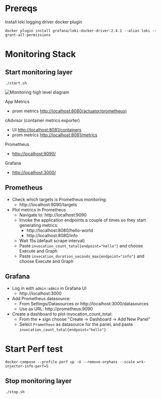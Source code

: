 # Prereqs
Install loki logging driver docker plugin
```
docker plugin install grafana/loki-docker-driver:2.4.1 --alias loki --grant-all-permissions
```

# Monitoring Stack

## Start monitoring layer
```
./start.sh
```

![Monitoring high level diagram](./docs/high-level-monitoring-diagram.png "Monitoring high level diagram")

App Metrics
- prom metrics [http://localhost:8080/actuator/prometheus)](http://localhost:8080/actuator/prometheus)

cAdvisor (container metrics exporter)
- UI [http://localhost:8081/containers](http://localhost:8081/containers)
- prom metrics [http://localhost:8081/metrics](http://localhost:8081/metrics)

Prometheus
- [http://localhost:9090/](http://localhost:9090/)

Grafana
- [http://localhost:3000/](http://localhost:3000/)

## Prometheus
* Check which targets is Prometheus monitoring:
  * http://localhost:9090/targets
* Plot metrics in Prometheus
  * Navigate to: http://localhost:9090
  * Invoke the application endpoints a couple of times so they start generating metrics:
    * http://localhost:8080/hello-world
    * http://localhost:8080/info
  * Wait 15s (default scrape interval)  
  * Paste `invocation_count_total{endpoint="hello"}` and choose Execute and Graph
  * Paste `invocation_duration_seconds_max{endpoint="info"}` and choose Execute and Graph


## Grafana
* Log in with `admin:admin` in Grafana UI
  * http://localhost:3000
* Add Prometheus datasource:
  * From Settings/Datasources or http://localhost:3000/datasources
  * Use as URL: http://prometheus:9090 
* Create a dashboard to plot invocation_count_total:
  * From the __+__ sign choose "Create -> Dashboard -> Add New Panel"
  * Select `Prometheus` as datasource for the panel, and paste `invocation_count_total{endpoint="hello"}`

# Start Perf test

```
docker-compose --profile perf up -d --remove-orphans --scale wrk-injector-info-perf=5
```

## Stop monitoring layer
```
./stop.sh
```
